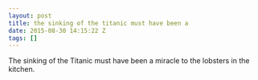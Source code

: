```yaml
---
layout: post
title: the sinking of the titanic must have been a
date: 2015-08-30 14:15:22 Z
tags: []
---
```

The sinking of the Titanic must have been a miracle to the lobsters in the kitchen.
